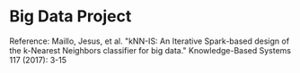 # Big Data Project

Reference: Maillo, Jesus, et al. "kNN-IS: An Iterative Spark-based design of the k-Nearest
Neighbors classifier for big data." Knowledge-Based Systems 117 (2017): 3-15

